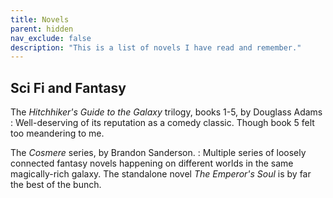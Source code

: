 ```yaml
---
title: Novels
parent: hidden
nav_exclude: false
description: "This is a list of novels I have read and remember."
---
```




## Sci Fi and Fantasy

The *Hitchhiker's Guide to the Galaxy* trilogy, books 1-5, by Douglass Adams
: Well-deserving of its reputation as a comedy classic. Though book 5 felt too meandering to me.

The *Cosmere* series, by Brandon Sanderson.
: Multiple series of loosely connected fantasy novels happening on different worlds in the same magically-rich galaxy. The standalone novel *The Emperor's Soul* is by far the best of the bunch.
